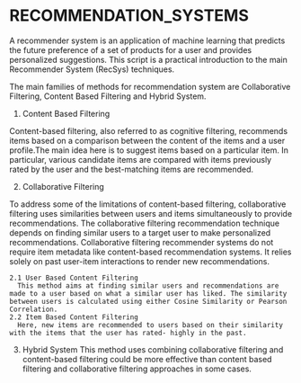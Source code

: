 # RECOMMENDATION_SYSTEMS

 A recommender system is an application of machine learning that predicts the future preference of a set of products for a user and provides personalized suggestions. This script is a practical introduction to the main Recommender System (RecSys) techniques.

The main families of methods for recommendation system are Collaborative Filtering, Content Based Filtering and Hybrid System. 

1. Content Based Filtering

  Content-based filtering, also referred to as cognitive filtering, recommends items based on a comparison between the content of the items and a user profile.The main idea here is to suggest items based on a particular item. In particular, various candidate items are compared with items previously rated by the user and the best-matching items are recommended.
  
 2. Collaborative Filtering
 
  To address some of the limitations of content-based filtering, collaborative filtering uses similarities between users and items simultaneously to provide recommendations. The collaborative filtering recommendation technique depends on finding similar users to a target user to make personalized recommendations. Collaborative filtering recommender systems do not require item metadata like content-based recommendation systems. It relies solely on past user-item interactions to render new recommendations.
  
    2.1 User Based Content Filtering 
      This method aims at finding similar users and recommendations are made to a user based on what a similar user has liked. The similarity between users is calculated using either Cosine Similarity or Pearson Correlation.
    2.2 Item Based Content Filtering
      Here, new items are recommended to users based on their similarity with the items that the user has rated- highly in the past.
 
 3. Hybrid System
  This method uses combining collaborative filtering and content-based filtering could be more effective than content based filtering and collaborative filtering approaches in some cases. 
  
  
